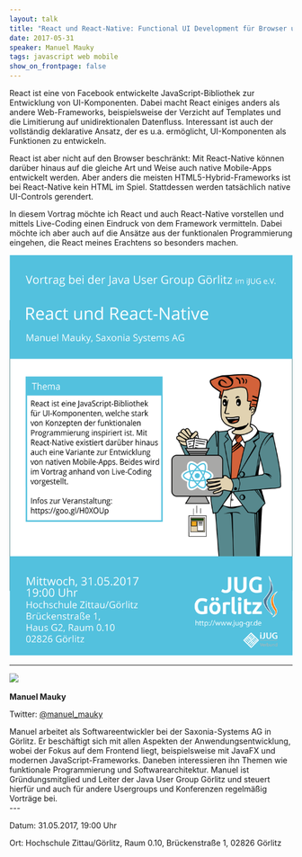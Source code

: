 ```yaml
---
layout: talk
title: "React und React-Native: Functional UI Development für Browser und mobile Endgeräte"
date: 2017-05-31
speaker: Manuel Mauky
tags: javascript web mobile
show_on_frontpage: false
---
```


React ist eine von Facebook entwickelte JavaScript-Bibliothek zur Entwicklung von UI-Komponenten.
Dabei macht React einiges anders als andere Web-Frameworks, beispielsweise der Verzicht auf Templates und die Limitierung
auf unidirektionalen Datenfluss. Interessant ist auch der vollständig deklarative Ansatz, der es u.a. ermöglicht,
UI-Komponenten als Funktionen zu entwickeln.

React ist aber nicht auf den Browser beschränkt: Mit React-Native können darüber hinaus auf die gleiche Art und Weise
auch native Mobile-Apps entwickelt werden. Aber anders die meisten HTML5-Hybrid-Frameworks ist bei React-Native kein HTML im Spiel.
Stattdessen werden tatsächlich native UI-Controls gerendert.

In diesem Vortrag möchte ich React und auch React-Native vorstellen und mittels Live-Coding einen Eindruck
von dem Framework vermitteln.
Dabei möchte ich aber auch auf die Ansätze aus der funktionalen Programmierung eingehen, die React meines Erachtens so besonders machen.

<img class="event-poster" src="/images/plakat_2017_05.png">


---
<div class="speaker-info">
  <div class="short-info">
    <img src="http://lestard.eu/files/pics/me.png">
    <p><strong>Manuel Mauky</strong></p>
    <p>Twitter: <a href="https://twitter.com/manuel_mauky">@manuel_mauky</a></p>
  </div>
  <div class="description">
  Manuel arbeitet als Softwareentwickler bei der Saxonia-Systems AG in Görlitz.
Er beschäftigt sich mit allen Aspekten der Anwendungsentwicklung, wobei der Fokus auf dem Frontend liegt,
beispielsweise mit JavaFX und modernen JavaScript-Frameworks.
Daneben interessieren ihn Themen wie funktionale Programmierung und Softwarearchitektur.
Manuel ist Gründungsmitglied und Leiter der Java User Group Görlitz und steuert hierfür und
auch für andere Usergroups und Konferenzen regelmäßig Vorträge bei.
  </div>
</div>
---

Datum: 31.05.2017, 19:00 Uhr

Ort: Hochschule Zittau/Görlitz, Raum 0.10, Brückenstraße 1, 02826 Görlitz
